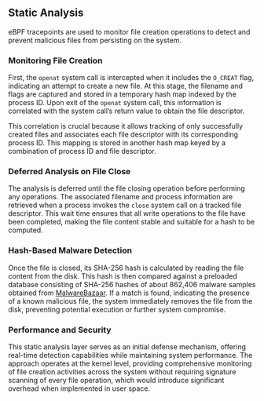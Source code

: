 ## Static Analysis

eBPF tracepoints are used to monitor file creation operations to detect and prevent malicious files from persisting on the system. 

### Monitoring File Creation  
First, the `openat` system call is intercepted when it includes the `O_CREAT` flag, indicating an attempt to create a new file. At this stage, the filename and flags are captured and stored in a temporary hash map indexed by the process ID. Upon exit of the `openat` system call, this information is correlated with the system call’s return value to obtain the file descriptor. 

This correlation is crucial because it allows tracking of only successfully created files and associates each file descriptor with its corresponding process ID. This mapping is stored in another hash map keyed by a combination of process ID and file descriptor. 

### Deferred Analysis on File Close  
The analysis is deferred until the file closing operation before performing any operations. The associated filename and process information are retrieved when a process invokes the `close` system call on a tracked file descriptor. This wait time ensures that all write operations to the file have been completed, making the file content stable and suitable for a hash to be computed. 

### Hash-Based Malware Detection  
Once the file is closed, its SHA-256 hash is calculated by reading the file content from the disk. This hash is then compared against a preloaded database consisting of SHA-256 hashes of about 862,406 malware samples obtained from [MalwareBazaar](https://bazaar.abuse.ch/). If a match is found, indicating the presence of a known malicious file, the system immediately removes the file from the disk, preventing potential execution or further system compromise. 

### Performance and Security  
This static analysis layer serves as an initial defense mechanism, offering real-time detection capabilities while maintaining system performance. The approach operates at the kernel level, providing comprehensive monitoring of file creation activities across the system without requiring signature scanning of every file operation, which would introduce significant overhead when implemented in user space.
